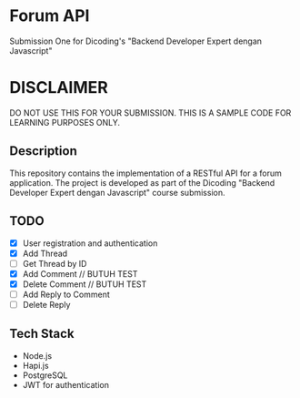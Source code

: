 # Forum API

Submission One for Dicoding's "Backend Developer Expert dengan Javascript"

# DISCLAIMER
DO NOT USE THIS FOR YOUR SUBMISSION. THIS IS A SAMPLE CODE FOR LEARNING PURPOSES ONLY.

## Description

This repository contains the implementation of a RESTful API for a forum application. The project is developed as part of the Dicoding "Backend Developer Expert dengan Javascript" course submission.
## TODO

- [x] User registration and authentication
- [x] Add Thread
- [ ] Get Thread by ID
- [x] Add Comment // BUTUH TEST
- [x] Delete Comment // BUTUH TEST
- [ ] Add Reply to Comment
- [ ] Delete Reply

## Tech Stack

- Node.js
- Hapi.js
- PostgreSQL
- JWT for authentication